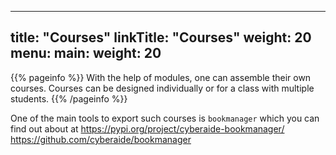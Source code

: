 
---
title: "Courses"
linkTitle: "Courses"
weight: 20
menu:
  main:
    weight: 20
---

{{% pageinfo %}}
With the help of modules, one can assemble their own courses. Courses can be designed individually or for a class with multiple students.
{{% /pageinfo %}}

One of the main tools to export such courses is `bookmanager` which you can find out about at 
<https://pypi.org/project/cyberaide-bookmanager/>
<https://github.com/cyberaide/bookmanager>
